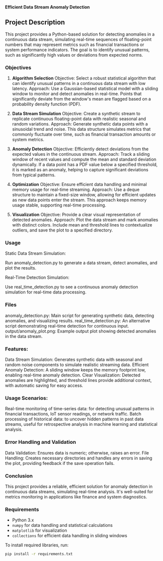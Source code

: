**Efficient Data Stream Anomaly Detection**

## Project Description

This project provides a Python-based solution for detecting anomalies in a continuous data stream, simulating real-time sequences of floating-point numbers that may represent metrics such as financial transactions or system performance indicators. The goal is to identify unusual patterns, such as significantly high values or deviations from expected norms.

### Objectives

1. **Algorithm Selection**
Objective: Select a robust statistical algorithm that can identify unusual patterns in a continuous data stream with low latency.
Approach: Use a Gaussian-based statistical model with a sliding window to monitor and detect anomalies in real-time. Points that significantly deviate from the window's mean are flagged based on a probability density function (PDF).

2. **Data Stream Simulation**
Objective: Create a synthetic stream to replicate continuous floating-point data with realistic seasonal and random variations.
Approach: Generate synthetic data points with a sinusoidal trend and noise. This data structure simulates metrics that commonly fluctuate over time, such as financial transaction amounts or system metrics.

3. **Anomaly Detection**
Objective: Efficiently detect deviations from the expected values in the continuous stream.
Approach: Track a sliding window of recent values and compute the mean and standard deviation dynamically. If a data point has a PDF value below a specified threshold, it is marked as an anomaly, helping to capture significant deviations from typical patterns.

4. **Optimization**
Objective: Ensure efficient data handling and minimal memory usage for real-time streaming.
Approach: Use a deque structure to maintain a fixed-size window, allowing for efficient updates as new data points enter the stream. This approach keeps memory usage stable, supporting real-time processing.

5. **Visualization**
Objective: Provide a clear visual representation of detected anomalies.
Approach: Plot the data stream and mark anomalies with distinct colors. Include mean and threshold lines to contextualize outliers, and save the plot to a specified directory.

### Usage

Static Data Stream Simulation:

Run anomaly_detection.py to generate a data stream, detect anomalies, and plot the results.

Real-Time Detection Simulation:

Use real_time_detection.py to see a continuous anomaly detection simulation for real-time data processing.

### Files

anomaly_detection.py: Main script for generating synthetic data, detecting anomalies, and visualizing results.
real_time_detection.py: An alternative script demonstrating real-time detection for continuous input.
output/anomaly_plot.png: Example output plot showing detected anomalies in the data stream.

### Features:

Data Stream Simulation: Generates synthetic data with seasonal and random noise components to simulate realistic streaming data.
Efficient Anomaly Detection: A sliding window keeps the memory footprint low, enabling real-time anomaly detection.
Clear Visualization: Detected anomalies are highlighted, and threshold lines provide additional context, with automatic saving for easy access.

### Usage Scenarios:

Real-time monitoring of time-series data: for detecting unusual patterns in financial transactions, IoT sensor readings, or network traffic.
Batch processing of historical data: to uncover hidden patterns in past data streams, useful for retrospective analysis in machine learning and statistical analysis.

### Error Handling and Validation

Data Validation: Ensures data is numeric; otherwise, raises an error.
File Handling: Creates necessary directories and handles any errors in saving the plot, providing feedback if the save operation fails.

### Conclusion

This project provides a reliable, efficient solution for anomaly detection in continuous data streams, simulating real-time analysis. It's well-suited for metrics monitoring in applications like finance and system diagnostics.

### Requirements

* Python 3.x
* `numpy` for data handling and statistical calculations
* `matplotlib` for visualization
* `collections` for efficient data handling in sliding windows

To install required libraries, run:
```bash
pip install -r requirements.txt
